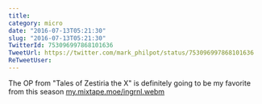 ```yaml
---
title: 
category: micro
date: "2016-07-13T05:21:30"
slug: "2016-07-13T05:21:30"
TwitterId: 753096997868101636
TweetUrl: https://twitter.com/mark_philpot/status/753096997868101636
ReTweetUser: 
---
```


The OP from "Tales of Zestiria the X" is definitely going to be my favorite from this season [my.mixtape.moe/ingrnl.webm](https://my.mixtape.moe/ingrnl.webm)